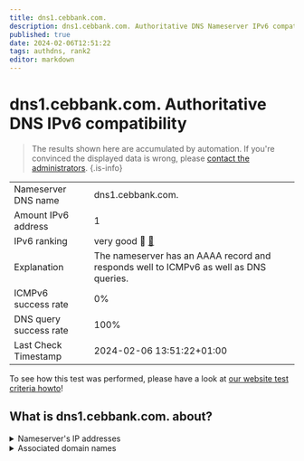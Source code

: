 ```yaml
---
title: dns1.cebbank.com.
description: dns1.cebbank.com. Authoritative DNS Nameserver IPv6 compatibility
published: true
date: 2024-02-06T12:51:22
tags: authdns, rank2
editor: markdown
---
```


# dns1.cebbank.com. Authoritative DNS IPv6 compatibility

> The results shown here are accumulated by automation. If you're convinced the displayed data is wrong, please [contact the administrators](/howto/chat). 
{.is-info}




|   |   |
| - | - |
| Nameserver DNS name | dns1.cebbank.com.
| Amount IPv6 address | 1
| IPv6 ranking | very good :2nd_place_medal: [🔗](/howto/ranking) |
| Explanation | The nameserver has an AAAA record and responds well to ICMPv6 as well as DNS queries. |
| ICMPv6 success rate | 0%|
| DNS query success rate | 100% |
| Last Check Timestamp | 2024-02-06 13:51:22+01:00 |

To see how this test was performed, please have a look at [our website test criteria howto](/howto/testcriteria/authdns)!


## What is dns1.cebbank.com. about?




<details>
<summary>Nameserver's IP addresses</summary>

2408:8607:2500:0:2210::102

</details>



<details>
<summary>Associated domain names</summary>

www.cebbank.com

</details>
